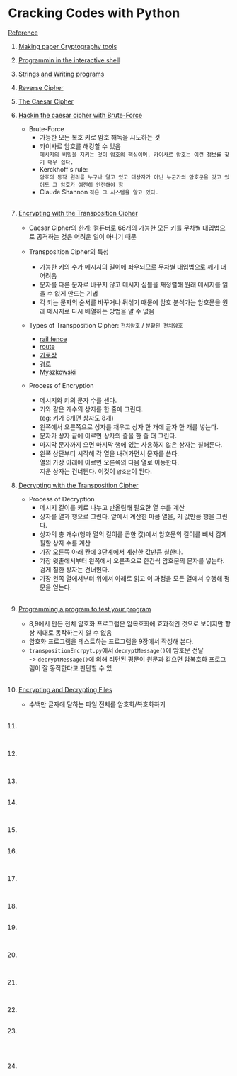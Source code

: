 # Cracking Codes with Python
[Reference](https://nostarch.com/crackingcodes)
1. [Making paper Cryptography tools]()<br>
2. [Programmin in the interactive shell]()<br> 
3. [Strings and Writing programs]()<br>
4. [Reverse Cipher]()<br>
5. [The Caesar Cipher]()<br>
6. [Hackin the caesar cipher with Brute-Force]()<br>
    * Brute-Force
        * 가능한 모든 복호 키로 암호 해독을 시도하는 것
        * 카이사르 암호를 해킹할 수 있음<br>```메시지의 비밀을 지키는 것이 암호의 핵심이며, 카이사르 암호는 이런 정보를 찾기 매우 쉽다.```
        * Kerckhoff's rule: <br>```암호의 동작 원리를 누구나 알고 있고 대상자가 아닌 누군가의 암호문을 갖고 있어도 그 암호가 여전히 안전해야 함```
        * Claude Shannon ```적은 그 시스템을 알고 있다.```
    <br>
7. [Encrypting with the Transposition Cipher]()<br>
    * Caesar Cipher의 한계: 컴퓨터로 66개의 가능한 모든 키를 무차별 대입법으로 공격하는 것은 어려운 일이 아니기 때문
    * Transposition Cipher의 특성
        * 가능한 키의 수가 메시지의 길이에 좌우되므로 무차별 대입법으로 깨기 더 어려움
        * 문자를 다른 문자로 바꾸지 않고 메시지 심볼을 재정렬해 원래 메시지를 읽을 수 없게 만드는 기법
        * 각 키는 문자의 순서를 바꾸거나 뒤섞기 때문에 암호 분석가는 암호문을 원래 메시지로 다시 배열하는 방법을 알 수 없음
        
    * Types of Transposition Cipher: ```전치암호``` / ```분할된 전치암호```
        * [rail fence]()
        * [route]()
        * [가로장]()
        * [경로]()
        * [Myszkowski]()
    * Process of Encryption
        * 메시지와 키의 문자 수를 센다.
        * 키와 같은 개수의 상자를 한 줄에 그린다. <br>(eg: 키가 8개면 상자도 8개)
        * 왼쪽에서 오른쪽으로 상자를 채우고 상자 한 개에 글자 한 개를 넣는다.
        * 문자가 상자 끝에 이르면 상자의 줄을 한 줄 더 그린다.
        * 마지막 문자까지 오면 마지막 행에 있는 사용하지 않은 상자는 칠해둔다.
        * 왼쪽 상단부터 시작해 각 열을 내려가면서 문자를 쓴다. <br> 열의 가장 아래에 이르면 오른쪽의 다음 열로 이동한다. <br> 지운 상자는 건너뛴다. 이것이 ```암호문```이 된다. <br>
  
8. [Decrypting with the Transposition Cipher]()
    <br>
    * Process of Decryption
        * 메시지 길이를 키로 나누고 반올림해 필요한 열 수를 계산
        * 상자를 열과 행으로 그린다. 앞에서 계산한 마큼 열을, 키 값만큼 행을 그린다.
        * 상자의 총 개수(행과 열의 길이를 곱한 값)에서 암호문의 길이를 빼서 검게 칠할 상자 수를 계산
        * 가장 오른쪽 아래 칸에 3단계에서 계산한 값만큼 칠한다.
        * 가장 윗줄에서부터 왼쪽에서 오른족으로 한칸씩 암호문의 문자를 넣는다. 검게 칠한 상자는 건너뛴다.
        * 가장 왼쪽 열에서부터 위에서 아래로 읽고 이 과정을 모든 열에서 수행해 평문을 얻는다.
        <br>
        
9. [Programming a program to test your program]()<br>
    * 8,9에서 만든 전치 암호화 프로그램은 암복호화에 효과적인 것으로 보이지만 항상 제대로 동작하는지 알 수 없음
    * 암호화 프로그램을 테스트하는 프로그램을 9장에서 작성해 본다.
    * ```transpositionEncrpyt.py```에서 ```decryptMessage()```에 암호문 전달 <br> -> ```decryptMessage()```에 의해 리턴된 평문이 원문과 같으면 암복호화 프로그램이 잘 동작한다고 판단할 수 있
    <br>

10. [Encrypting and Decrypting Files]()<br>
    * 수백만 글자에 달하는 파일 전체를 암호화/복호화하기
    <br>

11. []()<br>

    <br>

12. []()<br>

    <br>

13. []()<br>
    <br>

14. []()<br>

    <br>

15. []()<br>
    <br>

16. []()<br>

    <br>

17. []()<br>

    <br>

18. []()<br>
    <br>

19. []()<br>


    <br>

20. []()<br>

    <br>

21. []()<br>

    <br>

22. []()<br>
    <br>

23. []()<br>

    <br>

    <br>

24. []()<br>

    <br>
